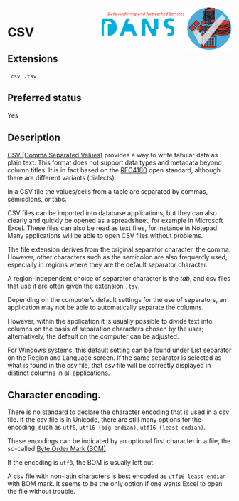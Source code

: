 <img src="../images/formats.png" width="100" align="right"/>
<img src="../images/DANS.png" width="200" align="right"/>

# CSV

## Extensions

`.csv`, `.tsv`

## Preferred status

Yes

## Description

[CSV (Comma Separated Values)](https://en.wikipedia.org/wiki/Comma-separated_values)
provides a way to write tabular data as plain text.
This format does not support data types and metadata beyond column titles. It is
in fact based on the
[RFC4180](https://tools.ietf.org/html/rfc4180)
open standard, although there are different
variants (dialects).

In a CSV file the values/cells from a table are separated
by commas, semicolons, or tabs.

CSV files can be imported into database applications, but they can
also clearly and quickly be opened as a spreadsheet, for example in Microsoft
Excel. These files can also be read as text files, for instance in Notepad.
Many applications will be able to open CSV files without problems.

The file extension derives from the original separator character, the **c**omma.
However, other characters such as the semicolon are also frequently used,
especially in regions where they are the default separator character.

A region-independent choice of separator character is the *tab*, and csv files
that use it are often given the extension `.tsv`.

Depending on
the computer’s default settings for the use of separators, an application may
not be able to automatically separate the columns.

However, within the application it is usually possible to divide text into columns
on the basis of separation characters chosen by the user;
alternatively, the default on the computer can be adjusted.

For Windows systems, this default
setting can be found under List separator on the Region and Language screen. If
the same separator is selected as what is found in the csv file,
that csv file will be correctly displayed in distinct columns in all applications.

## Character encoding.

There is no standard to declare the character encoding that is used in a csv
file.
If the csv file is in Unicode, there are still many options for the encoding,
such as `utf8`, `utf16 (big endian)`, `utf16 (least endian)`.

These encodings can be indicated by an optional first character in a file,
the so-called
[Byte Order Mark (BOM)](https://en.wikipedia.org/wiki/Byte_order_mark).

If the encoding is `utf8`, the BOM is usually left out.

A csv file with non-latin characters is best encoded as `utf16 least endian`
with BOM mark. It seems to be the only option if one wants Excel to open the
file without trouble.
